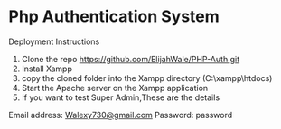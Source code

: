 
<h1>Php Authentication System</h1>

<p> Deployment Instructions </p>

1. Clone the repo https://github.com/ElijahWale/PHP-Auth.git
2. Install Xampp 
3. copy the cloned folder into the Xampp directory (C:\xampp\htdocs)
4. Start the Apache server on the Xampp application
5. If you want to test Super Admin,These are the details

Email address: Walexy730@gmail.com
Password: password

